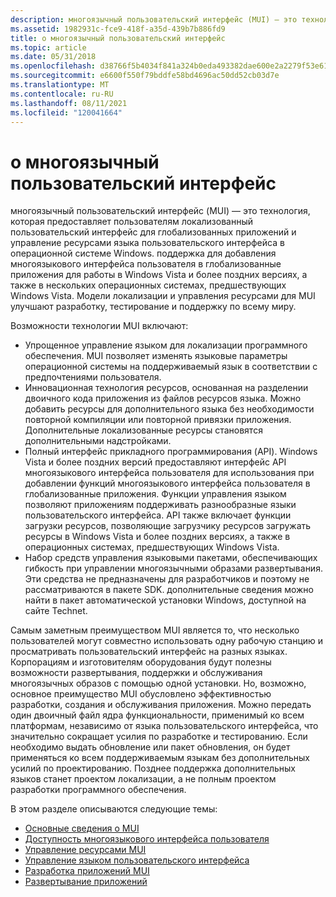 ```yaml
---
description: многоязычный пользовательский интерфейс (MUI) — это технология, которая предоставляет пользователям локализованный пользовательский интерфейс для глобализованных приложений и управление ресурсами языка пользовательского интерфейса в операционной системе Windows.
ms.assetid: 1982931c-fce9-418f-a35d-439b7b886fd9
title: о многоязычный пользовательский интерфейс
ms.topic: article
ms.date: 05/31/2018
ms.openlocfilehash: d38766f5b4034f841a324b0eda493382dae600e2a2279f53e61aa708e61a0805
ms.sourcegitcommit: e6600f550f79bddfe58bd4696ac50dd52cb03d7e
ms.translationtype: MT
ms.contentlocale: ru-RU
ms.lasthandoff: 08/11/2021
ms.locfileid: "120041664"
---
```

# <a name="about-multilingual-user-interface"></a>о многоязычный пользовательский интерфейс

многоязычный пользовательский интерфейс (MUI) — это технология, которая предоставляет пользователям локализованный пользовательский интерфейс для глобализованных приложений и управление ресурсами языка пользовательского интерфейса в операционной системе Windows. поддержка для добавления многоязыкового интерфейса пользователя в глобализованные приложения для работы в Windows Vista и более поздних версиях, а также в нескольких операционных системах, предшествующих Windows Vista. Модели локализации и управления ресурсами для MUI улучшают разработку, тестирование и поддержку по всему миру.

Возможности технологии MUI включают:

-   Упрощенное управление языком для локализации программного обеспечения. MUI позволяет изменять языковые параметры операционной системы на поддерживаемый язык в соответствии с предпочтениями пользователя.
-   Инновационная технология ресурсов, основанная на разделении двоичного кода приложения из файлов ресурсов языка. Можно добавить ресурсы для дополнительного языка без необходимости повторной компиляции или повторной привязки приложения. Дополнительные локализованные ресурсы становятся дополнительными надстройками.
-   Полный интерфейс прикладного программирования (API). Windows Vista и более поздних версий предоставляют интерфейс API многоязыкового интерфейса пользователя для использования при добавлении функций многоязыкового интерфейса пользователя в глобализованные приложения. Функции управления языком позволяют приложениям поддерживать разнообразные языки пользовательского интерфейса. API также включает функции загрузки ресурсов, позволяющие загрузчику ресурсов загружать ресурсы в Windows Vista и более поздних версиях, а также в операционных системах, предшествующих Windows Vista.
-   Набор средств управления языковыми пакетами, обеспечивающих гибкость при управлении многоязычными образами развертывания. Эти средства не предназначены для разработчиков и поэтому не рассматриваются в пакете SDK. дополнительные сведения можно найти в пакет автоматической установки Windows, доступной на сайте Technet.

Самым заметным преимуществом MUI является то, что несколько пользователей могут совместно использовать одну рабочую станцию и просматривать пользовательский интерфейс на разных языках. Корпорациям и изготовителям оборудования будут полезны возможности развертывания, поддержки и обслуживания многоязычных образов с помощью одной установки. Но, возможно, основное преимущество MUI обусловлено эффективностью разработки, создания и обслуживания приложения. Можно передать один двоичный файл ядра функциональности, применимый ко всем платформам, независимо от языка пользовательского интерфейса, что значительно сокращает усилия по разработке и тестированию. Если необходимо выдать обновление или пакет обновления, он будет применяться ко всем поддерживаемым языкам без дополнительных усилий по проектированию. Позднее поддержка дополнительных языков станет проектом локализации, а не полным проектом разработки программного обеспечения.

В этом разделе описываются следующие темы:

-   [Основные сведения о MUI](understanding-mui.md)
-   [Доступность многоязыкового интерфейса пользователя](availability-of-mui.md)
-   [Управление ресурсами MUI](mui-resource-management.md)
-   [Управление языком пользовательского интерфейса](user-interface-language-management.md)
-   [Разработка приложений MUI](development-of-mui-applications.md)
-   [Развертывание приложений](application-deployment.md)

 

 



